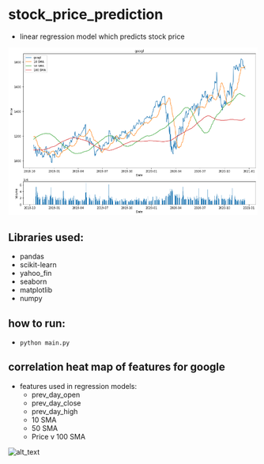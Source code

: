 # stock_price_prediction 
* linear regression model which predicts stock price 

![alt text](https://github.com/sesankm/stock_prediction/blob/master/google_price_chart.png)

## Libraries used:
* pandas
* scikit-learn
* yahoo_fin
* seaborn
* matplotlib
* numpy

## how to run:
* `python main.py`

## correlation heat map of features for google
* features used in regression models: 
	* prev_day_open
	* prev_day_close
	* prev_day_high
	* 10 SMA
	* 50 SMA
	* Price v 100 SMA

![alt_text](https://github.com/sesankm/stock_price_prediction/blob/master/googl_correlation_heatmap.png)

